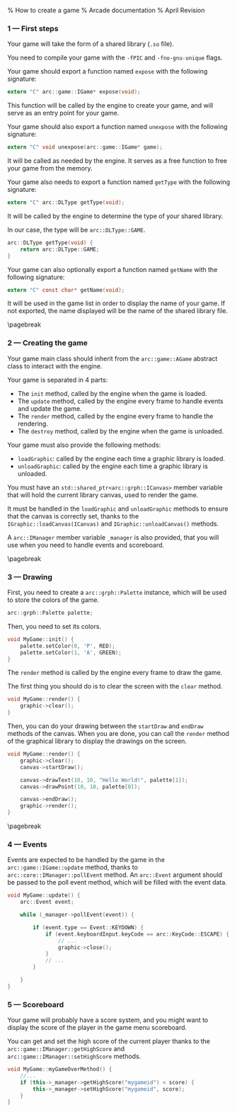 % How to create a game
% Arcade documentation
% April Revision

### 1 — First steps

Your game will take the form of a shared library (`.so` file).

You need to compile your game with the `-fPIC` and `-fno-gnu-unique` flags.

Your game should export a function named `expose` with the following signature:

```c
extern "C" arc::game::IGame* expose(void);
```

This function will be called by the engine to create your game,
and will serve as an entry point for your game.

Your game should also export a function named `unexpose` with the following signature:

```c
extern "C" void unexpose(arc::game::IGame* game);
```

It will be called as needed by the engine. It serves as a free function to free your game from the memory.

Your game also needs to export a function named `getType` with the following signature:

```c
extern "C" arc::DLType getType(void);
```

It will be called by the engine to determine the type of your shared library.

In our case, the type will be `arc::DLType::GAME`.

```c
arc::DLType getType(void) {
    return arc::DLType::GAME;
}
```

Your game can also optionally export a function named `getName` with the following signature:

```c
extern "C" const char* getName(void);
```

It will be used in the game list in order to display the name of your game. If not exported, the name displayed will be the name of the shared library file.

\pagebreak

### 2 — Creating the game

Your game main class should inherit from the `arc::game::AGame` abstract class to interact with the engine.

Your game is separated in 4 parts:

 - The `init` method, called by the engine when the game is loaded.
 - The `update` method, called by the engine every frame to handle events and update the game.
 - The `render` method, called by the engine every frame to handle the rendering.
 - The `destroy` method, called by the engine when the game is unloaded.

Your game must also provide the following methods:

 - `loadGraphic`: called by the engine each time a graphic library is loaded.
 - `unloadGraphic`: called by the engine each time a graphic library is unloaded.

You must have an `std::shared_ptr<arc::grph::ICanvas>` member variable that will hold the current library canvas, used to render the game.

It must be handled in the `loadGraphic` and `unloadGraphic` methods to ensure that the canvas is correctly set, thanks to the `IGraphic::loadCanvas(ICanvas)` and `IGraphic::unloadCanvas()` methods.

A `arc::IManager` member variable `_manager` is also provided, that you will use when you need to handle events and scoreboard.

\pagebreak

### 3 — Drawing

First, you need to create a `arc::grph::Palette` instance, which will be used to store the colors of the game.

```c
arc::grph::Palette palette;
```

Then, you need to set its colors.

```cpp
void MyGame::init() {
    palette.setColor(0, 'P', RED);
    palette.setColor(1, 'A', GREEN);
}
```


The `render` method is called by the engine every frame to draw the game.

The first thing you should do is to clear the screen with the `clear` method.

```cpp
void MyGame::render() {
    graphic->clear();
}
```

Then, you can do your drawing between the `startDraw` and `endDraw` methods of the canvas. When you are done, you can call the `render` method of the graphical library to display the drawings on the screen.

```cpp
void MyGame::render() {
    graphic->clear();
    canvas->startDraw();

    canvas->drawText(10, 10, "Hello World!", palette[1]);
    canvas->drawPoint(10, 10, palette[0]);

    canvas->endDraw();
    graphic->render();
}
```

\pagebreak

### 4 — Events

Events are expected to be handled by the game in the `arc::game::IGame::update` method, thanks to `arc::core::IManager::pollEvent` method. An `arc::Event` argument should be passed to the poll event method, which will be filled with the event data.


```cpp
void MyGame::update() {
    arc::Event event;

    while (_manager->pollEvent(event)) {

        if (event.type == Event::KEYDOWN) {
            if (event.keyboardInput.keyCode == arc::KeyCode::ESCAPE) {
                // ...
                graphic->close();
            }
            // ...
        }

    }
}
```

### 5 — Scoreboard

Your game will probably have a score system, and you might want to display the score of the player in the game menu scoreboard.

You can get and set the high score of the current player thanks to the `arc::game::IManager::getHighScore` and `arc::game::IManager::setHighScore` methods.

```cpp
void MyGame::myGameOverMethod() {
    //...
    if (this->_manager->getHighScore("mygameid") < score) {
        this->_manager->setHighScore("mygameid", score);
    }
}
```
